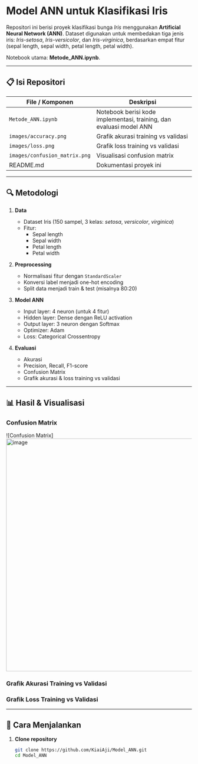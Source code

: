 # Model ANN untuk Klasifikasi Iris

Repositori ini berisi proyek klasifikasi bunga *Iris* menggunakan **Artificial Neural Network (ANN)**. Dataset digunakan untuk membedakan tiga jenis iris: *Iris-setosa*, *Iris-versicolor*, dan *Iris-virginica*, berdasarkan empat fitur (sepal length, sepal width, petal length, petal width).

Notebook utama: **Metode_ANN.ipynb**.

---

## 📋 Isi Repositori

| File / Komponen             | Deskripsi                                                                 |
|-----------------------------|---------------------------------------------------------------------------|
| `Metode_ANN.ipynb`          | Notebook berisi kode implementasi, training, dan evaluasi model ANN       |
| `images/accuracy.png`       | Grafik akurasi training vs validasi                                       |
| `images/loss.png`           | Grafik loss training vs validasi                                          |
| `images/confusion_matrix.png` | Visualisasi confusion matrix                                             |
| README.md                   | Dokumentasi proyek ini                                                    |

---

## 🔍 Metodologi

1. **Data**
   - Dataset Iris (150 sampel, 3 kelas: *setosa*, *versicolor*, *virginica*)
   - Fitur:
     - Sepal length
     - Sepal width
     - Petal length
     - Petal width

2. **Preprocessing**
   - Normalisasi fitur dengan `StandardScaler`
   - Konversi label menjadi one-hot encoding
   - Split data menjadi train & test (misalnya 80:20)

3. **Model ANN**
   - Input layer: 4 neuron (untuk 4 fitur)
   - Hidden layer: Dense dengan ReLU activation
   - Output layer: 3 neuron dengan Softmax
   - Optimizer: Adam
   - Loss: Categorical Crossentropy

4. **Evaluasi**
   - Akurasi
   - Precision, Recall, F1-score
   - Confusion Matrix
   - Grafik akurasi & loss training vs validasi

---

## 📊 Hasil & Visualisasi

### Confusion Matrix
![Confusion Matrix]<img width="517" height="631" alt="image" src="https://github.com/user-attachments/assets/0b1b88af-8ce9-42f4-bede-eed782a91e1e" />


### Grafik Akurasi Training vs Validasi


### Grafik Loss Training vs Validasi


---

## 🚀 Cara Menjalankan

1. **Clone repository**
   ```bash
   git clone https://github.com/KiaiAji/Model_ANN.git
   cd Model_ANN

